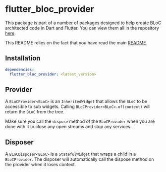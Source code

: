 # flutter_bloc_provider

This package is part of a number of packages designed to help create BLoC
architected code in Dart and Flutter. You can view them all in the repository
[here](https://github.com/CallumIddon/bloc_generator).

This README relies on the fact that you have read the main
[README](https://github.com/CallumIddon/bloc_generator/tree/master/README.md).

## Installation

```yaml
dependencies:
  flutter_bloc_provider: <latest_version>
```

## Provider

A `BLoCProvider<BLoC>` is an `InheritedWidget` that allows the `BLoC` to be
accessible to sub widgets. Calling `BLoCProvider<BLoC>.of(context)` will return
the `BLoC` from the tree.

Make sure you call the `dispose` method of the `BLoCProvider` when you are done
with it to close any open streams and stop any services.

## Disposer

A `BLoCDisposer<BLoC>` is a `StatefulWidget` that wraps a child in a
`BLoCProvider`. The disposer will automatically call the dispose method on the
provider when it loses context.
